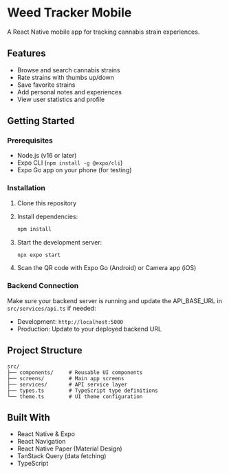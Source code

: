 # Weed Tracker Mobile

A React Native mobile app for tracking cannabis strain experiences.

## Features

- Browse and search cannabis strains
- Rate strains with thumbs up/down
- Save favorite strains
- Add personal notes and experiences
- View user statistics and profile

## Getting Started

### Prerequisites

- Node.js (v16 or later)
- Expo CLI (`npm install -g @expo/cli`)
- Expo Go app on your phone (for testing)

### Installation

1. Clone this repository
2. Install dependencies:
   ```bash
   npm install
   ```

3. Start the development server:
   ```bash
   npx expo start
   ```

4. Scan the QR code with Expo Go (Android) or Camera app (iOS)

### Backend Connection

Make sure your backend server is running and update the API_BASE_URL in `src/services/api.ts` if needed:

- Development: `http://localhost:5000`
- Production: Update to your deployed backend URL

## Project Structure

```
src/
├── components/     # Reusable UI components
├── screens/        # Main app screens
├── services/       # API service layer
├── types.ts        # TypeScript type definitions
└── theme.ts        # UI theme configuration
```

## Built With

- React Native & Expo
- React Navigation
- React Native Paper (Material Design)
- TanStack Query (data fetching)
- TypeScript
